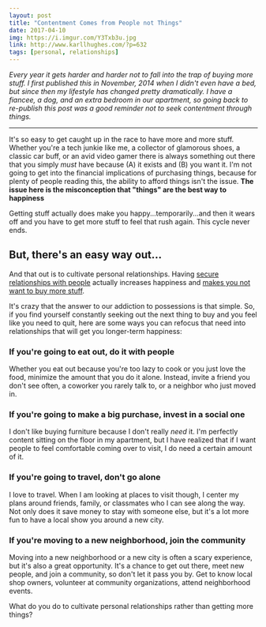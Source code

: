 ```yaml
---
layout: post
title: "Contentment Comes from People not Things"
date: 2017-04-10
img: https://i.imgur.com/Y3Txb3u.jpg
link: http://www.karllhughes.com/?p=632
tags: [personal, relationships]
---
```

*Every year it gets harder and harder not to fall into the trap of buying more stuff. I first published this in November, 2014 when I didn't even have a bed, but since then my lifestyle has changed pretty dramatically. I have a fiancee, a dog, and an extra bedroom in our apartment, so going back to re-publish this post was a good reminder not to seek contentment through things.*

-----

It's so easy to get caught up in the race to have more and more stuff. Whether you're a tech junkie like me, a collector of glamorous shoes, a classic car buff, or an avid video gamer there is always something out there that you simply _must_ have because (A) it exists and (B) you want it. I'm not going to get into the financial implications of purchasing things, because for plenty of people reading this, the ability to afford things isn't the issue. **The issue here is the misconception that "things" are the best way to happiness** 

Getting stuff actually does make you happy...temporarily...and then it wears off and you have to get more stuff to feel that rush again. This cycle never ends. 

## But, there's an easy way out...

And that out is to cultivate personal relationships. Having [secure relationships with people](http://www.becomingminimalist.com/security/) actually increases happiness and [makes you not want to buy more stuff](http://health.usnews.com/health-news/family-health/brain-and-behavior/articles/2011/03/11/insecurity-in-relationships-binds-people-to-possessions).

It's crazy that the answer to our addiction to possessions is that simple. So, if you find yourself constantly seeking out the next thing to buy and you feel like you need to quit, here are some ways you can refocus that need into relationships that will get you longer-term happiness: 

### If you're going to eat out, do it with people

Whether you eat out because you're too lazy to cook or you just love the food, minimize the amount that you do it alone. Instead, invite a friend you don't see often, a coworker you rarely talk to, or a neighbor who just moved in.

### If you're going to make a big purchase, invest in a social one

I don't like buying furniture because I don't really _need_ it. I'm perfectly content sitting on the floor in my apartment, but I have realized that if I want people to feel comfortable coming over to visit, I do need a certain amount of it. 

### If you're going to travel, don't go alone

I love to travel. When I am looking at places to visit though, I center my plans around friends, family, or classmates who I can see along the way. Not only does it save money to stay with someone else, but it's a lot more fun to have a local show you around a new city.

### If you're moving to a new neighborhood, join the community

Moving into a new neighborhood or a new city is often a scary experience, but it's also a great opportunity. It's a chance to get out there, meet new people, and join a community, so don't let it pass you by. Get to know local shop owners, volunteer at community organizations, attend neighborhood events.

What do you do to cultivate personal relationships rather than getting more things?
